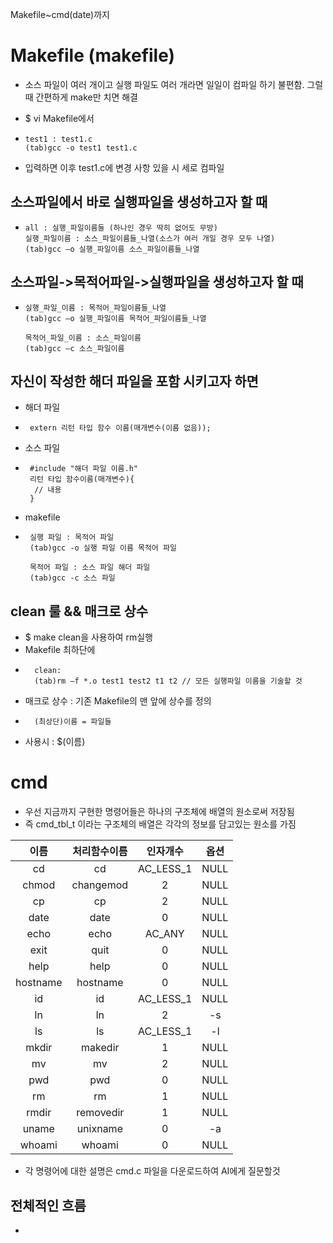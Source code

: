 Makefile~cmd(date)까지

# Makefile (makefile)
- 소스 파일이 여러 개이고 실행 파일도 여러 개라면 일일이 컴파일 하기 불편함. 그럴 때
간편하게 make만 치면 해결

- $ vi Makefile에서
-     test1 : test1.c
      (tab)gcc -o test1 test1.c
- 입력하면 이후 test1.c에 변경 사항 있을 시 세로 컴파일
## 소스파일에서 바로 실행파일을 생성하고자 할 때
-     all : 실행_파일이름들 (하나인 경우 딱히 없어도 무방)
      실행_파일이름 : 소스_파일이름들_나열(소스가 여러 개일 경우 모두 나열)
      (tab)gcc –o 실행_파일이름 소스_파일이름들_나열
##  소스파일->목적어파일->실행파일을 생성하고자 할 때
-     실행_파일_이름 : 목적어_파일이름들_나열
      (tab)gcc –o 실행_파일이름 목적어_파일이름들_나열

      목적어_파일_이름 : 소스_파일이름
      (tab)gcc –c 소스_파일이름
## 자신이 작성한 해더 파일을 포함 시키고자 하면
- 해더 파일
-      extern 리턴 타입 함수 이름(매개변수(이름 없음));
- 소스 파일
-      #include "해더 파일 이름.h"
       리턴 타입 함수이름(매개변수){
        // 내용 
       }
- makefile
-      실행 파일 : 목적어 파일
       (tab)gcc -o 실행 파일 이름 목적어 파일
 
       목적어 파일 : 소스 파일 해더 파일
       (tab)gcc -c 소스 파일
## clean 룰 && 매크로 상수 
- $ make clean을 사용하여 rm실행
- Makefile 최하단에
-       clean:
        (tab)rm –f *.o test1 test2 t1 t2 // 모든 실행파일 이름을 기술할 것
- 매크로 상수 : 기존 Makefile의 맨 앞에 상수를 정의
-       (최상단)이름 = 파일들
- 사용시 : $(이름)
# cmd  
- 우선 지금까지 구현한 명령어들은 하나의 구조체에 배열의 원소로써 저장됨
- 즉 cmd_tbl_t 이라는 구조체의 배열은 각각의 정보를 담고있는 원소를 가짐

|이름|처리함수이름|인자개수|옵션|
|:---:|:---:|:---:|:---:|
|cd|cd|AC_LESS_1|NULL|
|chmod|changemod|2|NULL|
|cp|cp|2|NULL|
|date|date|0|NULL|
|echo|echo|AC_ANY|NULL|
|exit|quit|0|NULL|
|help|help|0|NULL|
|hostname|hostname|0|NULL|
|id|id|AC_LESS_1|NULL|
|ln|ln|2|-s|
|ls|ls|AC_LESS_1|-l|
|mkdir|makedir|1|NULL|
|mv|mv|2|NULL|
|pwd|pwd|0|NULL|
|rm|rm|1|NULL|
|rmdir|removedir|1|NULL|
|uname|unixname|0|-a|
|whoami|whoami|0|NULL|

- 각 명령어에 대한 설명은 cmd.c 파일을 다운로드하여 AI에게 질문할것

## 전체적인 흐름
- 







